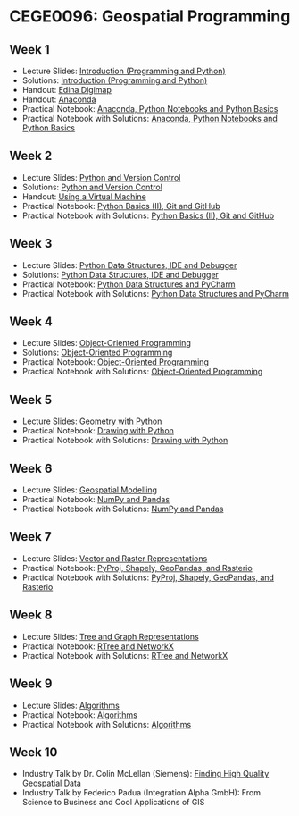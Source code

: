 # CEGE0096: Geospatial Programming

## Week 1

- Lecture Slides: [Introduction (Programming and Python)](https://github.com/aldolipani/CEGE0096/blob/master/1%20-%20Week/1%20-%20Introduction.pptx)
- Solutions: [Introduction (Programming and Python)](https://github.com/aldolipani/CEGE0096/blob/master/1%20-%20Week/1%20-%20Solutions.pptx)
- Handout: [Edina Digimap](https://github.com/aldolipani/CEGE0096/blob/master/1%20-%20Week/Edina%20Digimap.md)
- Handout: [Anaconda](https://github.com/aldolipani/CEGE0096/blob/master/1%20-%20Week/Anaconda.md)
- Practical Notebook: [Anaconda, Python Notebooks and Python Basics](https://github.com/aldolipani/CEGE0096/blob/master/1%20-%20Week/1%20-%20Anaconda%2C%20Python%20Notebooks%20and%20Python%20Basics.ipynb)
- Practical Notebook with Solutions: [Anaconda, Python Notebooks and Python Basics](https://github.com/aldolipani/CEGE0096/blob/master/1%20-%20Week/1%20-%20Anaconda%2C%20Python%20Notebooks%20and%20Python%20Basics%20with%20Solutions.ipynb)

## Week 2

- Lecture Slides: [Python and Version Control](https://github.com/aldolipani/CEGE0096/blob/master/2%20-%20Week/2%20-%20Python%20and%20Version%20Control.pptx)
- Solutions: [Python and Version Control](https://github.com/aldolipani/CEGE0096/blob/master/2%20-%20Week/2%20-%20Solutions.pptx)
- Handout: [Using a Virtual Machine](https://github.com/aldolipani/CEGE0096/blob/master/2%20-%20Week/Using%20a%20VM.md)
- Practical Notebook: [Python Basics (II), Git and GitHub](https://github.com/aldolipani/CEGE0096/blob/master/2%20-%20Week/2%20-%20Python%20Basics%20(II)%2C%20Git%20and%20GitHub.ipynb)
- Practical Notebook with Solutions: [Python Basics (II), Git and GitHub](https://github.com/aldolipani/CEGE0096/blob/master/2%20-%20Week/2%20-%20Python%20Basics%20(II)%2C%20Git%20and%20GitHub%20with%20Solutions.ipynb)

## Week 3

- Lecture Slides: [Python Data Structures, IDE and Debugger](https://github.com/aldolipani/CEGE0096/blob/master/3%20-%20Week/3%20-%20Python%20Data%20Structures%2C%20IDE%20and%20Debugger.pptx)
- Solutions: [Python Data Structures, IDE and Debugger](https://github.com/aldolipani/CEGE0096/blob/master/3%20-%20Week/3%20-%20Solutions.pptx)
- Practical Notebook: [Python Data Structures and PyCharm](https://github.com/aldolipani/CEGE0096/blob/master/3%20-%20Week/3%20-%20Python%20Data%20Structures%20and%20PyCharm.ipynb)
- Practical Notebook with Solutions: [Python Data Structures and PyCharm](https://github.com/aldolipani/CEGE0096/blob/master/3%20-%20Week/3%20-%20Python%20Data%20Structures%20and%20PyCharm%20with%20Solutions.ipynb)

## Week 4

- Lecture Slides: [Object-Oriented Programming](https://github.com/aldolipani/CEGE0096/blob/master/4%20-%20Week/4%20-%20Object-Oriented%20Programming.pptx)
- Solutions: [Object-Oriented Programming](https://github.com/aldolipani/CEGE0096/blob/master/4%20-%20Week/4%20-%20Solutions.pptx)
- Practical Notebook: [Object-Oriented Programming](https://github.com/aldolipani/CEGE0096/blob/master/4%20-%20Week/4%20-%20Object-Oriented%20Programming.ipynb)
- Practical Notebook with Solutions: [Object-Oriented Programming](https://github.com/aldolipani/CEGE0096/blob/master/4%20-%20Week/4%20-%20Object-Oriented%20Programming%20with%20Solutions.ipynb)

## Week 5

- Lecture Slides: [Geometry with Python](https://github.com/aldolipani/CEGE0096/blob/master/5%20-%20Week/5%20-%20Geometry%20with%20Python.pptx)
- Practical Notebook: [Drawing with Python](https://github.com/aldolipani/CEGE0096/blob/master/5%20-%20Week/5%20-%20Drawing%20with%20Python.ipynb)
- Practical Notebook with Solutions: [Drawing with Python](https://github.com/aldolipani/CEGE0096/blob/master/5%20-%20Week/5%20-%20Drawing%20with%20Python%20with%20Solutions.ipynb)

## Week 6

- Lecture Slides: [Geospatial Modelling](https://github.com/aldolipani/CEGE0096/blob/master/6%20-%20Week/6%20-%20Geospatial%20Modelling.pptx)
- Practical Notebook: [NumPy and Pandas](https://github.com/aldolipani/CEGE0096/blob/master/6%20-%20Week/6%20-%20NumPy%20and%20Pandas.ipynb)
- Practical Notebook with Solutions: [NumPy and Pandas](https://github.com/aldolipani/CEGE0096/blob/master/6%20-%20Week/6%20-%20NumPy%20and%20Pandas%20with%20Solutions.ipynb)

## Week 7

- Lecture Slides: [Vector and Raster Representations](https://github.com/aldolipani/CEGE0096/blob/master/7%20-%20Week/7%20-%20Vector%20and%20Raster%20Representations.pptx)
- Practical Notebook: [PyProj, Shapely, GeoPandas, and Rasterio](https://github.com/aldolipani/CEGE0096/blob/master/7%20-%20Week/7%20-%20PyProj%2C%20Shapely%2C%20GeoPandas%2C%20and%20Rasterio.ipynb)
- Practical Notebook with Solutions: [PyProj, Shapely, GeoPandas, and Rasterio](https://github.com/aldolipani/CEGE0096/blob/master/7%20-%20Week/7%20-%20PyProj%2C%20Shapely%2C%20GeoPandas%2C%20and%20Rasterio%20with%20Solutions.ipynb)

## Week 8

- Lecture Slides: [Tree and Graph Representations](https://github.com/aldolipani/CEGE0096/blob/master/8%20-%20Week/8%20-%20Tree%20and%20Graph%20Representations.pptx)
- Practical Notebook: [RTree and NetworkX](https://github.com/aldolipani/CEGE0096/blob/master/8%20-%20Week/8%20-%20RTree%20and%20NetworkX.ipynb)
- Practical Notebook with Solutions: [RTree and NetworkX](https://github.com/aldolipani/CEGE0096/blob/master/8%20-%20Week/8%20-%20RTree%20and%20NetworkX%20with%20Solutions.ipynb)

## Week 9

- Lecture Slides: [Algorithms](https://github.com/aldolipani/CEGE0096/blob/master/9%20-%20Week/9%20-%20Algorithms.pptx)
- Practical Notebook: [Algorithms](https://github.com/aldolipani/CEGE0096/blob/master/9%20-%20Week/9%20-%20Algorithms.ipynb)
- Practical Notebook with Solutions: [Algorithms](https://github.com/aldolipani/CEGE0096/blob/master/9%20-%20Week/9%20-%20Algorithms%20with%20Solutions.ipynb)

## Week 10

- Industry Talk by Dr. Colin McLellan (Siemens): [Finding High Quality Geospatial Data](https://github.com/aldolipani/CEGE0096/blob/master/10%20-%20Week/10.1%20-%20Finding%20High%20Quality%20Geospatial%20Data.pptx)
- Industry Talk by Federico Padua (Integration Alpha GmbH): From Science to Business and Cool Applications of GIS
